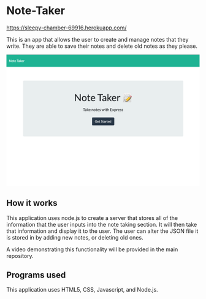 # Note-Taker

https://sleepy-chamber-69916.herokuapp.com/

This is an app that allows the user to create and manage notes that they write. They are able to save their notes and delete old notes as they please.


![note-taker-screenshot](https://github.com/evanmackay/note-taker/blob/main/photos-of-deployed-app/Screen%20Shot%202020-10-08%20at%207.17.26%20PM.png?raw=true)

## How it works

This application uses node.js to create a server that stores all of the information that the user inputs into the note taking section. It will then take that information and display it to the user. The user can alter the JSON file it is stored in by adding new notes, or deleting old ones.

A video demonstrating this functionality will be provided in the main repository.

## Programs used

This application uses HTML5, CSS, Javascript, and Node.js.
